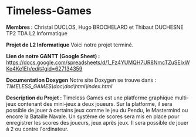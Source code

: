 # Timeless-Games

**Membres :**
Christal DUCLOS, Hugo BROCHELARD et Thibaut DUCHESNE
TP2 TDA L2 Informatique

**Projet de L2 Informatique**
Voici notre projet terminé.

**Lien de notre GANTT (Google Sheet) :** https://docs.google.com/spreadsheets/d/1_Fz4YUMQH7UR8NmcTZuSEIxWKe4Ke1Eh/edit#gid=627134359

**Documentation Doxygen**
Notre site Doxygen se trouve dans : *TIMELESS_GAMES\doc\doc\html\index.html*

**Description du Projet :**
Timeless Games est une platforme graphique multi-jeux contenant des mini-jeux à deux joueurs. Sur la platforme, il sera possible de jouer à certains jeux comme le jeu du Pendu, le Mastermind ou encore la Bataille Navale. Un système de scores sera mis en place pour enregistrer les scores des joueurs, jeux après jeux. Il sera possible de jouer à 2 ou contre l'ordinateur.

